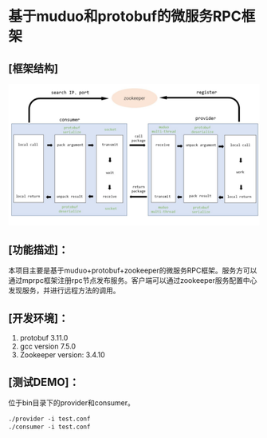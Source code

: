 

# 基于muduo和protobuf的微服务RPC框架

## [框架结构]

![框架示意图](https://github.com/Simon-z0404/ImageRepository/blob/main/MPRPC.JPG)

## [功能描述]：
本项目主要是基于muduo+protobuf+zookeeper的微服务RPC框架。服务方可以通过mprpc框架注册rpc节点发布服务。客户端可以通过zookeeper服务配置中心发现服务，并进行远程方法的调用。

## [开发环境]：
1. protobuf 3.11.0
2. gcc version 7.5.0
3. Zookeeper version: 3.4.10


## [测试DEMO]：
位于bin目录下的provider和consumer。

    ./provider -i test.conf 
    ./consumer -i test.conf

